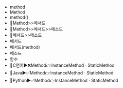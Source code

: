 ﻿- method
- Method
- method()
- 📌Method>>메서드
- 📌Method>>메서드>>메소드
- 📌메서드>>메소드
- 메서드
- 메서드(method)
- 메소드
- 함수
- 🔎C언어▶️❌Method👉InstanceMethodㆍStaticMethod
- 🔎Java▶️✅Method👉InstanceMethodㆍStaticMethod
- 🔎Python▶️✅Method👉InstanceMethodㆍStaticMethod